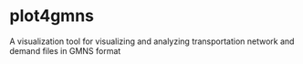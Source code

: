 # plot4gmns
 A visualization tool for visualizing and analyzing transportation network and demand files in GMNS format
